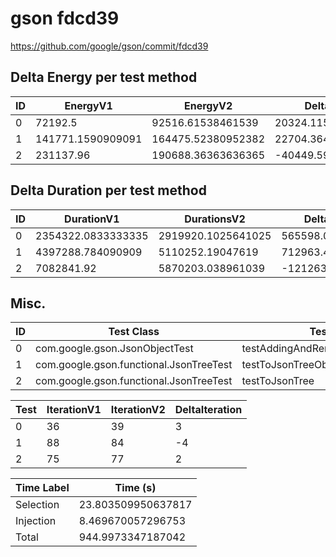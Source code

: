 # gson fdcd39


https://github.com/google/gson/commit/fdcd39



## Delta Energy per test method


| ID | EnergyV1 | EnergyV2 | DeltaEnergy | σV1 | σV2 |
| --- | --- | --- | --- | --- | --- |
| 0 | 72192.5 | 92516.61538461539 | 20324.11538461539 | 45546.326054725134 | 58852.1232040213 |
| 1 | 141771.1590909091 | 164475.52380952382 | 22704.36471861473 | 126953.73832449991 | 129342.56366410019 |
| 2 | 231137.96 | 190688.36363636365 | -40449.596363636345 | 112780.38483453168 | 116588.15240692328 |

## Delta Duration per test method


| ID | DurationV1 | DurationsV2 | DeltaDuration |
| --- | --- | --- | --- |
| 0 | 2354322.0833333335 | 2919920.1025641025 | 565598.019230769 |
| 1 | 4397288.784090909 | 5110252.19047619 | 712963.4063852811 |
| 2 | 7082841.92 | 5870203.038961039 | -1212638.881038961 |

## Misc.

| ID | Test Class | Test Method |
| --- | --- | --- |
| 0 | com.google.gson.JsonObjectTest | testAddingAndRemovingObjectProperties |
| 1 | com.google.gson.functional.JsonTreeTest | testToJsonTreeObjectType |
| 2 | com.google.gson.functional.JsonTreeTest | testToJsonTree |




| Test | IterationV1 | IterationV2 | DeltaIteration |
| --- | --- | --- | --- |
| 0 | 36 | 39 | 3 |
| 1 | 88 | 84 | -4 |
| 2 | 75 | 77 | 2 |



| Time Label | Time (s) |
| --- | --- |
| Selection | 23.803509950637817 |
| Injection | 8.469670057296753 |
| Total | 944.9973347187042 |


